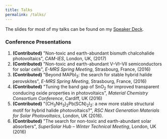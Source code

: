 ```yaml
---
title: Talks
permalink: /talks/
---
```


The slides for most of my talks can be found on my [Speaker Deck](https://speakerdeck.com/utf).

### Conference Presentations

 1. **(Contributed)** "Non-toxic and earth-abundant bismuth chalcohalide photovoltaics", *CAM-IES*, London, UK, (2017)
 1. **(Contributed)** "Non-toxic and earth-abundant V–VI–VII semiconductors for solar cells", *E-MRS Spring Meeting*, Strasbourg, France, (2016)
 1. **(Contributed)** "Beyond MAPbI<sub>3</sub>: the search for stable hybrid halide perovskites", *E-MRS Spring Meeting*, Strasbourg, France, (2016)
 1. **(Contributed)** "Tuning the band gap of SnO<sub>2</sub> for improved transparent conducing oxide properties in photovoltaics", *Material Chemistry Consortium Conference*, Cardiff, UK (2016)
 1. **(Contributed)** "(CH<sub>3</sub>NH<sub>3</sub>)<sub>2</sub>Pb(SCN)<sub>2</sub>I<sub>2</sub>: a new more stable structural motif for hybrid halide photovoltaics?", *RSC Next Generation Materials for Solar Photovoltaics*, London, UK (2016).
 1. **(Contributed)** "The search for non-toxic and earth-abundant solar absorbers", *SuperSolar Hub –  Winter Technical Meeting*, London, UK (2016)
